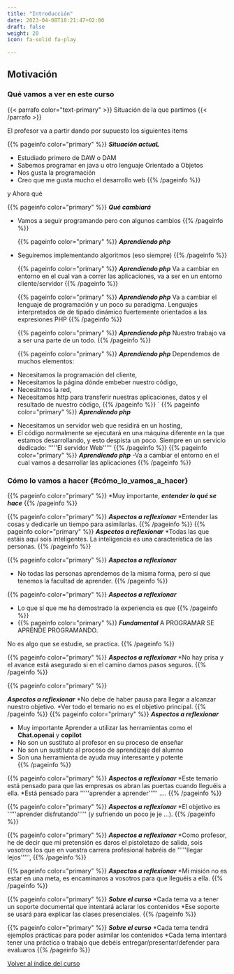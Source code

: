 ```yaml
---
title: "Introducción"
date: 2023-04-08T18:21:47+02:00
draft: false
weight: 20
icon: fa-solid fa-play
  
---
```

## Motivación 

### Qué vamos a ver en este curso 


{{< parrafo color="text-primary" >}}
Situación de la que partimos
{{< /parrafo >}}


El profesor va a partir dando por supuesto los siguientes items

  {{% pageinfo color="primary" %}}
  ***Situación actuaL***
- Estudiado primero de DAW o DAM
- Sabemos programar en java u otro lenguaje Orientado a Objetos
- Nos gusta la programación
- Creo que me gusta mucho el desarrollo web
{{% /pageinfo %}}


y Ahora qué


  {{% pageinfo color="primary" %}}
  ***Qué cambiará*** 
- Vamos a seguir programando pero con algunos cambios
{{% /pageinfo %}}

  {{% pageinfo color="primary" %}}
  ***Aprendiendo php***
* Seguiremos implementando algoritmos (eso siempre)
{{% /pageinfo %}}

  {{% pageinfo color="primary" %}}
  ***Aprendiendo php***
 Va a cambiar en entorno en el cual van a correr las aplicaciones, va a ser en un entorno cliente/servidor
{{% /pageinfo %}}


  {{% pageinfo color="primary" %}}
  ***Aprendiendo php***
 Va a cambiar el lenguaje de programación y un poco su paradigma. Lenguajes interpretados de de tipado dinámico fuertemente orientados a las expresiones PHP
{{% /pageinfo %}}


  {{% pageinfo color="primary" %}}
  ***Aprendiendo php***
 Nuestro trabajo va a ser una parte de un todo.
{{% /pageinfo %}}

  {{% pageinfo color="primary" %}}
 ***Aprendiendo php***
 Dependemos de muchos elementos:
 - Necesitamos la programación del cliente,
 - Necesitamos la página dónde embeber nuestro código,
 - Necesitmos la red,
 - Necesitamos http para transferir nuestras aplicaciones, datos y el resultado de nuestro código,
{{% /pageinfo %}}
`
  {{% pageinfo color="primary" %}}
   ***Aprendiendo php***
* Necesitamos un servidor web que residirá en un hosting,
* El código normalmente se ejecutará en una máquina diferente en la que estamos desarrollando, y esto despista un poco. Siempre en un servicio dedicado: '''''El servidor Web'''''
{{% /pageinfo %}}
  {{% pageinfo color="primary" %}}
   ***Aprendiendo php***
-Va a cambiar el entorno en el cual vamos a desarrollar las aplicaciones
{{% /pageinfo %}}
### Cómo lo vamos a hacer {#cómo_lo_vamos_a_hacer}


{{% pageinfo color="primary" %}}
*Muy importante, ***entender lo qué se hace***
{{% /pageinfo %}}

{{% pageinfo color="primary" %}}
***Aspectos a reflexionar***
*Entender las cosas y dedicarle un tiempo para asimilarlas.
{{% /pageinfo %}}
{{% pageinfo color="primary" %}}
***Aspectos a reflexionar***
*Todas las que estáis aquí sois inteligentes. La inteligencia es una característica de las personas.
{{% /pageinfo %}}

{{% pageinfo color="primary" %}}
***Aspectos a reflexionar***
- No todas las personas aprendemos de la misma forma, pero sí que tenemos la facultad de aprender.
{{% /pageinfo %}}




{{% pageinfo color="primary" %}}
 ***Aspectos a reflexionar***
- Lo que sí que me ha demostrado la experiencia es que
  {{% /pageinfo %}}
- {{% pageinfo color="primary" %}}
***Fundamental***
A PROGRAMAR SE APRENDE PROGRAMANDO.

 No es algo que se estudie, se practica.
{{% /pageinfo %}}
 
 {{% pageinfo color="primary" %}}
 ***Aspectos a reflexionar***
*No hay prisa y el avance está asegurado si en el camino damos pasos seguros.
{{% /pageinfo %}}

 {{% pageinfo color="primary" %}}

***Aspectos a reflexionar***
*No debe de haber pausa para llegar a alcanzar nuestro objetivo.
*Ver todo el temario no es el objetivo principal.
{{% /pageinfo %}}
{{% pageinfo color="primary" %}}
***Aspectos a reflexionar***
* Muy importante Aprender a utilizar las herramientas como el **Chat.openai** y **copilot**
* No son un sustituto al profesor en su proceso de enseñar
* No son un sustituto al proceso de aprendizaje del alumno
* Son una herramienta de ayuda muy interesante y potente  
{{% /pageinfo %}}

 {{% pageinfo color="primary" %}}
 ***Aspectos a reflexionar***
*Este temario está pensado para que las empresas os abran las puertas cuando lleguéis a ella.
*Está pensado para '''''aprender a aprender''''' ....
{{% /pageinfo %}}


 {{% pageinfo color="primary" %}}
***Aspectos a reflexionar***
*El objetivo es '''''aprender disfrutando''''' (y sufriendo un poco je je …).
{{% /pageinfo %}}

 {{% pageinfo color="primary" %}}
 ***Aspectos a reflexionar***
*Como profesor, he de decir que mi pretensión es daros el pistoletazo de salida, sois vosotros los que en vuestra carrera profesional habréis de '''''llegar lejos''''',
{{% /pageinfo %}}

 {{% pageinfo color="primary" %}}
  ***Aspectos a reflexionar***
*Mi misión no es estar en una meta, es encaminaros a vosotros para que lleguéis a ella.
{{% /pageinfo %}}

{{% pageinfo color="primary" %}}
***Sobre el curso***
*Cada tema va a tener un soporte documental que intentará aclarar los contenidos
*Ese soporte se usará para explicar las clases presenciales.
{{% /pageinfo %}}

{{% pageinfo color="primary" %}}
***Sobre el curso***
*Cada tema tendrá ejemplos prácticas para poder asimilar los contenidos
*Cada tema intentará tener una práctica o trabajo que debéis entregar/presentar/defender para evaluaros
{{% /pageinfo %}}

[Volver al índice del
curso](Usuario:ManuelRomero/Distancia/NewPHP "wikilink")

